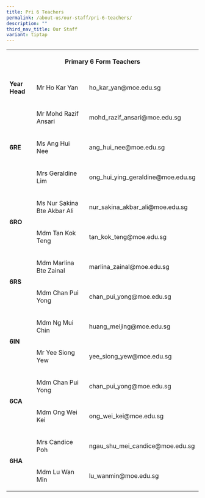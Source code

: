```yaml
---
title: Pri 6 Teachers
permalink: /about-us/our-staff/pri-6-teachers/
description: ""
third_nav_title: Our Staff
variant: tiptap
---
```

<table style="minWidth: 75px">
<colgroup>
<col>
<col>
<col>
</colgroup>
<tbody>
<tr>
<th rowspan="1" colspan="3">
<p>Primary 6 Form Teachers</p>
</th>
</tr>
<tr>
<td rowspan="1" colspan="1">
<p><strong>Year Head</strong>
</p>
</td>
<td rowspan="1" colspan="1">
<p>Mr Ho Kar Yan</p>
</td>
<td rowspan="1" colspan="1">
<p>ho_kar_yan@moe.edu.sg</p>
</td>
</tr>
<tr>
<td rowspan="3" colspan="1">
<p><strong>6RE</strong>
</p>
</td>
<td rowspan="1" colspan="1">
<p>Mr Mohd Razif Ansari</p>
</td>
<td rowspan="1" colspan="1">
<p>mohd_razif_ansari@moe.edu.sg</p>
</td>
</tr>
<tr>
<td rowspan="1" colspan="1">
<p>Ms Ang Hui Nee</p>
</td>
<td rowspan="1" colspan="1">
<p>ang_hui_nee@moe.edu.sg</p>
</td>
</tr>
<tr>
<td rowspan="1" colspan="1">
<p>Mrs Geraldine Lim</p>
</td>
<td rowspan="1" colspan="1">
<p>ong_hui_ying_geraldine@moe.edu.sg</p>
</td>
</tr>
<tr>
<td rowspan="2" colspan="1">
<p><strong>6RO</strong>
</p>
</td>
<td rowspan="1" colspan="1">
<p>Ms Nur Sakina Bte Akbar Ali</p>
</td>
<td rowspan="1" colspan="1">
<p>nur_sakina_akbar_ali@moe.edu.sg</p>
</td>
</tr>
<tr>
<td rowspan="1" colspan="1">
<p>Mdm Tan Kok Teng</p>
</td>
<td rowspan="1" colspan="1">
<p>tan_kok_teng@moe.edu.sg</p>
</td>
</tr>
<tr>
<td rowspan="2" colspan="1">
<p><strong>6RS</strong>
</p>
</td>
<td rowspan="1" colspan="1">
<p>Mdm Marlina Bte Zainal</p>
</td>
<td rowspan="1" colspan="1">
<p>marlina_zainal@moe.edu.sg</p>
</td>
</tr>
<tr>
<td rowspan="1" colspan="1">
<p>Mdm Chan Pui Yong</p>
</td>
<td rowspan="1" colspan="1">
<p>chan_pui_yong@moe.edu.sg</p>
</td>
</tr>
<tr>
<td rowspan="2" colspan="1">
<p><strong>6IN</strong>
</p>
</td>
<td rowspan="1" colspan="1">
<p>Mdm Ng Mui Chin</p>
</td>
<td rowspan="1" colspan="1">
<p>huang_meijing@moe.edu.sg</p>
</td>
</tr>
<tr>
<td rowspan="1" colspan="1">
<p>Mr Yee Siong Yew</p>
</td>
<td rowspan="1" colspan="1">
<p>yee_siong_yew@moe.edu.sg</p>
</td>
</tr>
<tr>
<td rowspan="2" colspan="1">
<p><strong>6CA</strong>
</p>
</td>
<td rowspan="1" colspan="1">
<p>Mdm Chan Pui Yong</p>
</td>
<td rowspan="1" colspan="1">
<p>chan_pui_yong@moe.edu.sg</p>
</td>
</tr>
<tr>
<td rowspan="1" colspan="1">
<p>Mdm Ong Wei Kei</p>
</td>
<td rowspan="1" colspan="1">
<p>ong_wei_kei@moe.edu.sg</p>
</td>
</tr>
<tr>
<td rowspan="2" colspan="1">
<p><strong>6HA</strong>
</p>
</td>
<td rowspan="1" colspan="1">
<p>Mrs Candice Poh</p>
</td>
<td rowspan="1" colspan="1">
<p>ngau_shu_mei_candice@moe.edu.sg</p>
</td>
</tr>
<tr>
<td rowspan="1" colspan="1">
<p>Mdm Lu Wan Min</p>
</td>
<td rowspan="1" colspan="1">
<p>lu_wanmin@moe.edu.sg</p>
</td>
</tr>
</tbody>
</table>
<p></p>
